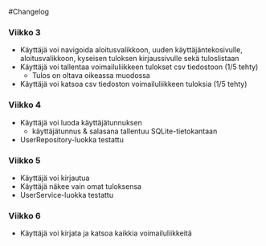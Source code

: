 #Changelog

### Viikko 3
- Käyttäjä voi navigoida aloitusvalikkoon, uuden käyttäjäntekosivulle, aloitusvalikkoon, kyseisen tuloksen kirjaussivulle sekä tuloslistaan
- Käyttäjä voi tallentaa voimailuliikkeen tulokset csv tiedostoon (1/5 tehty)
	- Tulos on oltava oikeassa muodossa
- Käyttäjä voi katsoa csv tiedoston voimailuliikkeen tuloksia (1/5 tehty) 

### Viikko 4
- Käyttäjä voi luoda käyttäjätunnuksen
	- käyttäjätunnus & salasana tallentuu SQLite-tietokantaan
- UserRepository-luokka testattu

### Viikko 5
- Käyttäjä voi kirjautua
- Käyttäjä näkee vain omat tuloksensa
- UserService-luokka testattu

### Viikko 6
- Käyttäjä voi kirjata ja katsoa kaikkia voimailuliikkeitä
